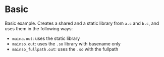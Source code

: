 # Basic

Basic example. Creates a shared and a static library from `a.c` and `b.c`, and uses them in the following ways:

- `maina.out`: uses the static library
- `mainso.out`: uses the `.so` library with basename only
- `mainso_fullpath.out`: uses the `.so` with the fullpath
